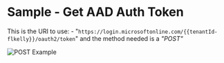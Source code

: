 # Sample - Get AAD Auth Token ##

This is the URI to use: - "`https://login.microsoftonline.com/{{tenantId-flkelly}}/oauth2/token`" and the method needed is a _"POST"_

![POST Example](/restApi\testingarea\postman\gettingStarted\access_token.png)
